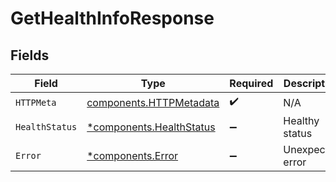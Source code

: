 # GetHealthInfoResponse


## Fields

| Field                                                               | Type                                                                | Required                                                            | Description                                                         |
| ------------------------------------------------------------------- | ------------------------------------------------------------------- | ------------------------------------------------------------------- | ------------------------------------------------------------------- |
| `HTTPMeta`                                                          | [components.HTTPMetadata](../../models/components/httpmetadata.md)  | :heavy_check_mark:                                                  | N/A                                                                 |
| `HealthStatus`                                                      | [*components.HealthStatus](../../models/components/healthstatus.md) | :heavy_minus_sign:                                                  | Healthy status                                                      |
| `Error`                                                             | [*components.Error](../../models/components/error.md)               | :heavy_minus_sign:                                                  | Unexpected error                                                    |
